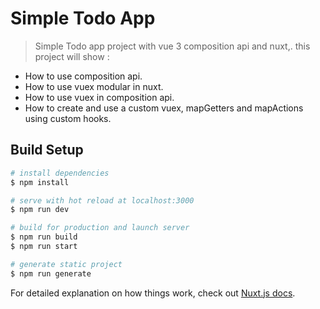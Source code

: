 # Simple Todo App

> Simple Todo app project with vue 3 composition api and nuxt,. this project will show :

* How to use composition api.
* How to use vuex modular in nuxt.
* How to use vuex in composition api.
* How to create and use a custom vuex, mapGetters and mapActions using custom hooks.

## Build Setup

```bash
# install dependencies
$ npm install

# serve with hot reload at localhost:3000
$ npm run dev

# build for production and launch server
$ npm run build
$ npm run start

# generate static project
$ npm run generate
```

For detailed explanation on how things work, check out [Nuxt.js docs](https://nuxtjs.org).

